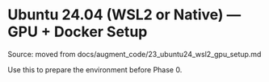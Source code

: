 # Ubuntu 24.04 (WSL2 or Native) — GPU + Docker Setup

Source: moved from docs/augment_code/23_ubuntu24_wsl2_gpu_setup.md

Use this to prepare the environment before Phase 0.

